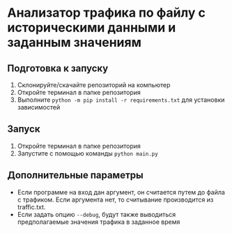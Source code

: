 # Анализатор трафика по файлу с историческими данными и заданным значениям

## Подготовка к запуску

1. Склонируйте/скачайте репозиторий на компьютер
2. Откройте терминал в папке репозитория
3. Выполните `python -m pip install -r requirements.txt` для установки зависимостей

## Запуск

1. Откройте терминал в папке репозитория
2. Запустите с помощью команды `python main.py`

## Дополнительные параметры

- Если программе на вход дан аргумент, он считается путем до файла с трафиком. Если аргумента нет, то считывание производится из traffic.txt.  
- Если задать опцию `--debug`, будут также выводиться предполагаемые значения трафика в заданное время

